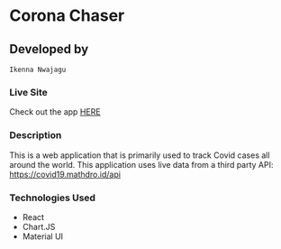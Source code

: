 # Corona Chaser


## Developed by
``
Ikenna Nwajagu
``


### Live Site 

Check out the app <a href='https://sochikenny.github.io/corona-chaser/'> HERE </a>


### Description

This is a web application that is primarily used to track Covid cases all around the world. This application uses live data from a third party API: https://covid19.mathdro.id/api 


### Technologies Used

- React
- Chart.JS
- Material UI